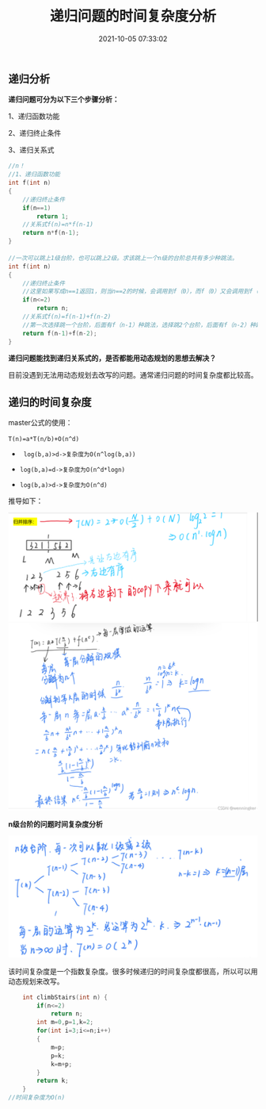 ﻿---
title: 递归问题的时间复杂度分析
date: 2021-10-05 07:33:02
categories: algorithm
tags: [cpp]
---

## 递归分析

**递归问题可分为以下三个步骤分析：**

1、递归函数功能

2、递归终止条件

3、递归关系式

```cpp
//n！
//1、递归函数功能
int f(int n)
{
	//递归终止条件
    if(n==1)
        return 1;
    //关系式f(n)=n*f(n-1)
    return n*f(n-1);
}

//一次可以跳上1级台阶，也可以跳上2级。求该跳上一个n级的台阶总共有多少种跳法。
int f(int n)
{
	//递归终止条件
    //这里如果写成n==1返回1，则当n==2的时候，会调用到f（0），而f（0）又会调用到f（-1）和f（-2）从而变成死循环
    if(n<=2)
        return n;
    //关系式f(n)=f(n-1)+f(n-2)
    //第一次选择跳一个台阶，后面有f（n-1）种跳法，选择跳2个台阶，后面有f（n-2）种跳法
    return f(n-1)+f(n-2);
}

```

**递归问题能找到递归关系式的，是否都能用动态规划的思想去解决？**

目前没遇到无法用动态规划去改写的问题。通常递归问题的时间复杂度都比较高。

## 递归的时间复杂度

master公式的使用：

`T(n)=a*T(n/b)+O(n^d)`

- ` log(b,a)>d->复杂度为O(n^log(b,a))`

- `log(b,a)=d->复杂度为O(n^d*logn)`
- `log(b,a)>d->复杂度为O(n^d)`

推导如下：

![](../imgs/image-16.png)
![](../imgs/image-17.png)

**n级台阶的问题时间复杂度分析**

![](../imgs/image-18.png)

该时间复杂度是一个指数复杂度。很多时候递归的时间复杂度都很高，所以可以用动态规划来改写。

```cpp
    int climbStairs(int n) {
        if(n<=2)
            return n;
        int m=0,p=1,k=2;
        for(int i=3;i<=n;i++)
        {
            m=p;
            p=k;
            k=m+p;
        }
        return k;
    }
//时间复杂度为O(n)
```

